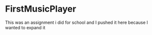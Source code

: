# FirstMusicPlayer
This was an assignment i did for school and I pushed it here because I wanted to expand it
